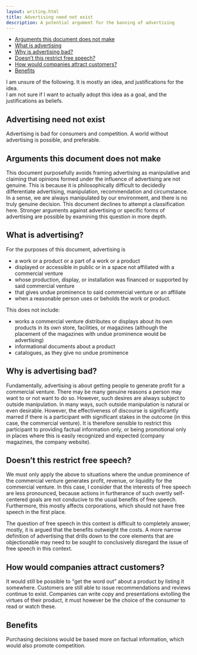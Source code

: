 ```yaml
---
layout: writing.html
title: Advertising need not exist
description: A potential argument for the banning of advertising
---
```


<div id="left-comment">

- [Arguments this document does not make](#arguments-this-document-does-not-make)
- [What is advertising](#what-is-advertising)
- [Why is advertising bad?](#why-is-advertising-bad)
- [Doesn’t this restrict free speech?](#doesnt-this-restrict-free-speech)
- [How would companies attract customers?](#how-would-companies-attract-customers)
- [Benefits](#benefits)

</div>

<article id="main-content">

I am unsure of the following. It is mostly an idea, and justifications for the idea.  
I am not sure if I want to actually adopt this idea as a goal, and the justifications as beliefs.

# Advertising need not exist

Advertising is bad for consumers and competition.
A world without advertising is possible, and preferable.

## Arguments this document does not make

This document purposefully avoids framing advertising as manipulative
and claiming that opinions formed under the influence of advertising are not genuine.
This is because it is philosophically difficult to decidedly differentiate advertising,
manipulation, recommendation and circumstance.
In a sense, we are always manipulated by our environment, and there is no truly genuine decision.
This document declines to attempt a classification here.
Stronger arguments against advertising or specific forms of advertising are possible by
examining this question in more depth.

## What is advertising?

For the purposes of this document, advertising is
- a work or a product or a part of a work or a product
- displayed or accessible in public or in a space not affiliated with a commercial venture
- whose production, display, or installation was financed or supported by said commercial venture
- that gives undue prominence to said commercial venture or an affiliate
- when a reasonable person uses or beholds the work or product.

This does not include:
- works a commercial venture distributes or displays about its own products in its own store, facilities,
  or magazines (although the placement of the magazines with undue prominence would be advertising)
- informational documents about a product
- catalogues, as they give no undue prominence

## Why is advertising bad?

Fundamentally, advertising is about getting people to generate profit for a commercial venture.
There may be many genuine reasons a person may want to or not want to do so.
However, such desires are always subject to outside manipulation.
In many ways, such outside manipulation is natural or even desirable.
However, the effectiveness of discourse is significantly marred if there is a participant
with significant stakes in the outcome (in this case, the commercial venture).
It is therefore sensible to restrict this participant to providing factual information only,
or being promotional only in places where this is easily recognized and expected
(company magazines, the company website).

## Doesn’t this restrict free speech?

We must only apply the above to situations where the undue prominence of the commercial venture
generates profit, revenue, or liquidity for the commercial venture.
In this case, I consider that the interests of free speech are less pronounced, because actions in
furtherance of such overtly self-centered goals are not conducive to the usual benefits of free speech.
Furthermore, this mostly affects corporations, which should not have free speech in the first place.

The question of free speech in this context is difficult to completely answer; mostly, it is
argued that the benefits outweight the costs. A more narrow definition of advertising that
drills down to the core elements that are objectionable may need to be sought to conclusively disregard
the issue of free speech in this context.

## How would companies attract customers?

It would still be possible to <q>get the word out</q> about a product by listing it somewhere.
Customers are still able to issue recommendations and reviews continue to exist.
Companies can write copy and presentations extolling the virtues of their product,
it must however be the choice of the consumer to read or watch these.

## Benefits

Purchasing decisions would be based more on factual information, which would also promote competition.

</article>

